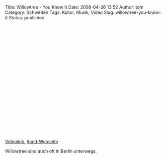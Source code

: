 Title: Willowtree - You Know It
Date: 2008-04-26 13:52
Author: tom
Category: Schweden
Tags: Kultur, Musik, Video
Slug: willowtree-you-know-it
Status: published

<p>
<object width="425" height="355">
<param name="movie" value="http://www.youtube.com/v/yZ0LWCCbh6w&amp;rel=1"></param><param name="wmode" value="transparent"></param>

<embed src="http://www.youtube.com/v/yZ0LWCCbh6w&amp;rel=1" type="application/x-shockwave-flash" wmode="transparent" width="425" height="355">
</embed>
</object>
  
[Videolink](http://youtube.com/watch?v=yZ0LWCCbh6w),
[Band-Webseite](http://willowtreesthlm.blogspot.com/)

</p>
Willowtree sind auch oft in Berlin unterwegs.

